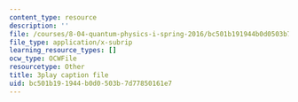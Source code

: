 ```yaml
---
content_type: resource
description: ''
file: /courses/8-04-quantum-physics-i-spring-2016/bc501b191944b0d0503b7d77850161e7_eNf8nH1yEYc.srt
file_type: application/x-subrip
learning_resource_types: []
ocw_type: OCWFile
resourcetype: Other
title: 3play caption file
uid: bc501b19-1944-b0d0-503b-7d77850161e7
---
```

